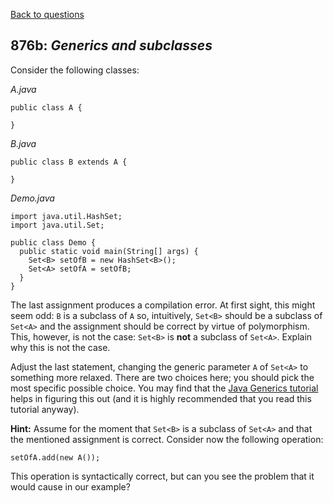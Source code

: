 [Back to questions](../README.md)

## 876b: *Generics and subclasses*

Consider the following classes:

*A.java*
```
public class A {

}
```

*B.java*
```
public class B extends A {

}
```

*Demo.java*
```
import java.util.HashSet;
import java.util.Set;

public class Demo {
  public static void main(String[] args) {
    Set<B> setOfB = new HashSet<B>();
    Set<A> setOfA = setOfB;
  }
}
```

The last assignment produces a compilation error.  At first sight, this might seem odd: `B` is a subclass of `A` so, intuitively, `Set<B>`
should be a subclass of `Set<A>` and the assignment should be correct by virtue of polymorphism.  This, however, is not the case:
`Set<B>` is **not** a subclass of `Set<A>`.  Explain why this is not the case.

Adjust the last statement, changing the generic parameter `A` of `Set<A>` to something more relaxed.  There are two choices
here; you should pick the most specific possible choice.  You may find that the [Java Generics
tutorial](http://docs.oracle.com/javase/tutorial/extra/generics/) helps in figuring this out (and it is highly recommended that you
read this tutorial anyway).

**Hint:** Assume for the moment that `Set<B>` is a subclass of `Set<A>` and that the mentioned assignment is correct.
Consider now the following operation:

```
setOfA.add(new A());
```

This operation is syntactically correct, but can you see the problem that it would cause in our example?
